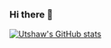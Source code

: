 ### Hi there 👋

<!--
**utshaweu/utshaweu** is a ✨ _special_ ✨ repository because its `README.md` (this file) appears on your GitHub profile.

Here are some ideas to get you started:

- 🔭 I’m currently working on ...
- 🌱 I’m currently learning ...
- 👯 I’m looking to collaborate on ...
- 🤔 I’m looking for help with ...
- 💬 Ask me about ...
- 📫 How to reach me: ...
- 😄 Pronouns: ...
- ⚡ Fun fact: ...
-->
[![Utshaw's GitHub stats](https://github-readme-stats.vercel.app/api?username=utshaweu&count_private=true&show_icons=true)](https://github.com/utshaweu)
